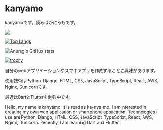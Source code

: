 # kanyamo

kanyamoです。読みはかにゃもです。

![](https://komarev.com/ghpvc/?username=your-github-username&color=brightgreen&style=for-the-badge)

[![Top Langs](https://github-readme-stats.vercel.app/api/top-langs/?username=kanyamo&theme=dark
)](https://github.com/anuraghazra/github-readme-stats)

![Anurag's GitHub stats](https://github-readme-stats.vercel.app/api?username=kanyamo&theme=dark)

[![trophy](https://github-profile-trophy.vercel.app/?username=kanyamo&theme=onedark&column=7)](https://github.com/ryo-ma/github-profile-trophy)

自分のwebアプリケーションやスマホアプリを作成することに興味があります。

使用技術はPython, Django, HTML, CSS, JavaScript, TypeScript, React, AWS, Nginx, Gunicornです。

最近はDartとFlutterを勉強中です。


Hello, my name is kanyamo. It is read as ka-nya-mo. I am interested in creating my own web application or smartphone application. Technologies I use are Python, Django, HTML, CSS, JavaScript, TypeScript, React, AWS, Nginx, Gunicorn. Recently, I am learning Dart and Flutter.
